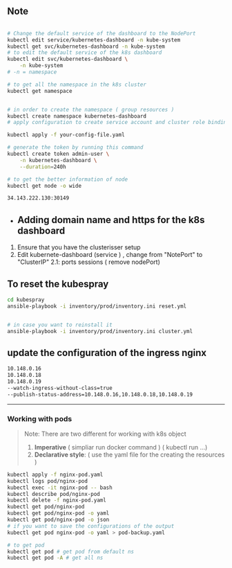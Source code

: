 ## Note 
```bash 

# Change the default service of the dashboard to the NodePort
kubectl edit service/kubernetes-dashboard -n kube-system
kubectl get svc/kubernetes-dashboard -n kube-system
# to edit the default service of the k8s dashboard 
kubectl edit svc/kubernetes-dashboard \
    -n kube-system
# -n = namespace

# to get all the namespace in the k8s cluster 
kubectl get namespace 


# in order to create the namespace ( group resources )
kubectl create namespace kubernetes-dashboard
# apply configuration to create service account and cluster role binding 

kubectl apply -f your-config-file.yaml 

# generate the token by running this command 
kubectl create token admin-user \
    -n kubernetes-dashboard \
    --duration=240h

# to get the better information of node
kubectl get node -o wide 

34.143.222.130:30149
```
* ## Adding domain name and https for the k8s dashboard 
1. Ensure that you have the clusterisser setup 
2. Edit kubernete-dashboard (service ) , change from "NotePort" to "ClusterIP" 
    2.1: ports sessions ( remove nodePort)


## To reset the kubespray 
```bash 
cd kubespray
ansible-playbook -i inventory/prod/inventory.ini reset.yml


# in case you want to reinstall it 
ansible-playbook -i inventory/prod/inventory.ini cluster.yml
```


## update the configuration of the ingress nginx 
```bash 
10.148.0.16
10.148.0.18
10.148.0.19
--watch-ingress-without-class=true
--publish-status-address=10.148.0.16,10.148.0.18,10.148.0.19
```

*** 

### Working with pods 
> Note: There are two different for working with k8s object 
> 1. **Imperative** ( simpliar run docker command ) ( kubectl run ...)
> 2. **Declarative style**: ( use the yaml file for the creating the resources )
```bash 
kubectl apply -f nginx-pod.yaml
kubectl logs pod/nginx-pod 
kubectl exec -it nginx-pod -- bash
kubectl describe pod/nginx-pod
kubectl delete -f nginx-pod.yaml
kubectl get pod/nginx-pod 
kubectl get pod/nginx-pod -o yaml 
kubectl get pod/nginx-pod -o json 
# if you want to save the configurations of the output 
kubectl get pod nginx-pod -o yaml > pod-backup.yaml  

# to get pod 
kubectl get pod # get pod from default ns 
kubectl get pod -A # get all ns 


```